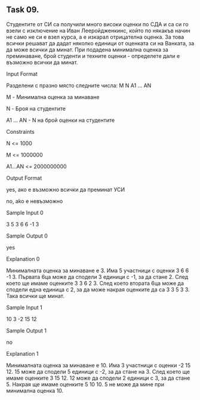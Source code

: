 ## Task 09.
Студентите от СИ са получили много високи оценки по СДА и са си го взели с изключение на Иван Лееройдженкинс, който по някакъв начин не само не си е взел курса, а е изкарал отрицателна оценка. За това всички решават да дадат няколко единици от оценката си на Ванката, за да може всички да минат. При подадена минимална оценка за преминаване, брой студенти и техните оценки - определете дали е възможно всички да минат.

Input Format

Разделени с празно място следните числа: M N A1 ... AN

M - Минимална оценка за минаване

N - Броя на студентите

A1 ... AN - N на брой оценки на студентите

Constraints

N <= 1000

M <= 1000000

A1...AN <= 2000000000

Output Format

yes, ако е възможно всички да преминат УСИ

no, ako e невъзможно

Sample Input 0

3 5 3 6 6 -1 3

Sample Output 0

yes

Explanation 0

Минималната оценка за минаване е 3. Има 5 участници с оценки 3 6 6 -1 3. Първата 6ца може да сподели 3 единици с -1, за да стане 2. След което ще имаме оценките 3 3 6 2 3. След което втората 6ца може да сподели една единица с 2, за да може накрая оценките да са 3 3 5 3 3. Така всички ще минат.

Sample Input 1

10 3 -2 15 12

Sample Output 1

no

Explanation 1

Минималната оценка за минаване е 10. Има 3 участници с оценки -2 15 12. 15 може да сподели 5 единици с -2, за да стане на 3. След което ще имаме оценките 3 15 12. 12 може да сподели 2 единици с 3, за да стане 5. Накрая ще имаме оценките 5 10 10. 5 не може да мине при минимална оценка 10.
